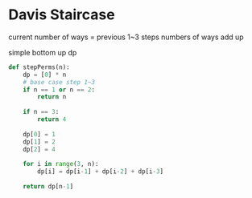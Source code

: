 # Davis Staircase

current number of ways = previous 1~3 steps numbers of ways add up 

simple bottom up dp 


```python
def stepPerms(n):
    dp = [0] * n
    # base case step 1~3
    if n == 1 or n == 2:
        return n
    
    if n == 3:
        return 4
    
    dp[0] = 1
    dp[1] = 2
    dp[2] = 4
    
    for i in range(3, n):
        dp[i] = dp[i-1] + dp[i-2] + dp[i-3]
        
    return dp[n-1]
```
